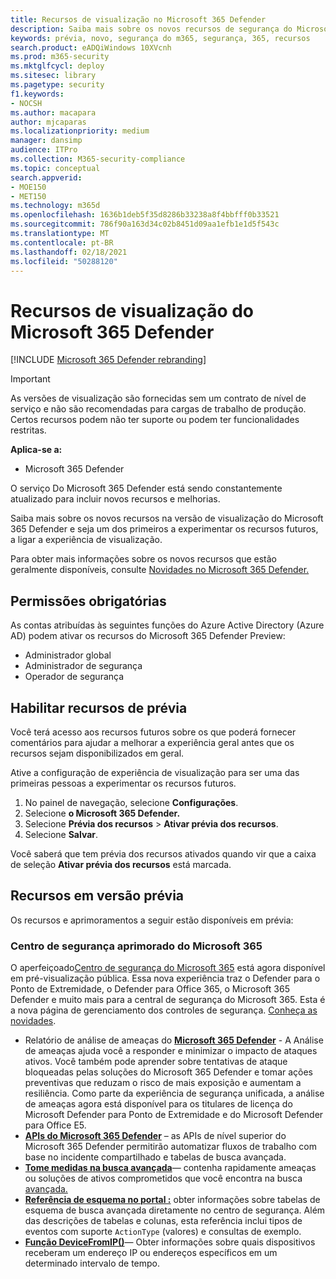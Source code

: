```yaml
---
title: Recursos de visualização no Microsoft 365 Defender
description: Saiba mais sobre os novos recursos de segurança do Microsoft 365
keywords: prévia, novo, segurança do m365, segurança, 365, recursos
search.product: eADQiWindows 10XVcnh
ms.prod: m365-security
ms.mktglfcycl: deploy
ms.sitesec: library
ms.pagetype: security
f1.keywords:
- NOCSH
ms.author: macapara
author: mjcaparas
ms.localizationpriority: medium
manager: dansimp
audience: ITPro
ms.collection: M365-security-compliance
ms.topic: conceptual
search.appverid:
- MOE150
- MET150
ms.technology: m365d
ms.openlocfilehash: 1636b1deb5f35d8286b33238a8f4bbfff0b33521
ms.sourcegitcommit: 786f90a163d34c02b8451d09aa1efb1e1d5f543c
ms.translationtype: MT
ms.contentlocale: pt-BR
ms.lasthandoff: 02/18/2021
ms.locfileid: "50288120"
---
```

# <a name="microsoft-365-defender-preview-features"></a>Recursos de visualização do Microsoft 365 Defender

[!INCLUDE [Microsoft 365 Defender rebranding](../includes/microsoft-defender.md)]

> [!IMPORTANT]
> As versões de visualização são fornecidas sem um contrato de nível de serviço e não são recomendadas para cargas de trabalho de produção. Certos recursos podem não ter suporte ou podem ter funcionalidades restritas.

**Aplica-se a:**
- Microsoft 365 Defender

O serviço Do Microsoft 365 Defender está sendo constantemente atualizado para incluir novos recursos e melhorias.

Saiba mais sobre os novos recursos na versão de visualização do Microsoft 365 Defender e seja um dos primeiros a experimentar os recursos futuros, a ligar a experiência de visualização.

Para obter mais informações sobre os novos recursos que estão geralmente disponíveis, consulte [Novidades no Microsoft 365 Defender.](whats-new.md)

## <a name="required-permissions"></a>Permissões obrigatórias

As contas atribuídas às seguintes funções do Azure Active Directory (Azure AD) podem ativar os recursos do Microsoft 365 Defender Preview:

- Administrador global
- Administrador de segurança
- Operador de segurança

## <a name="turn-on-preview-features"></a>Habilitar recursos de prévia

Você terá acesso aos recursos futuros sobre os que poderá fornecer comentários para ajudar a melhorar a experiência geral antes que os recursos sejam disponibilizados em geral.

Ative a configuração de experiência de visualização para ser uma das primeiras pessoas a experimentar os recursos futuros.

1. No painel de navegação, selecione **Configurações**.
2. Selecione **o Microsoft 365 Defender.**
3. Selecione **Prévia dos recursos** > **Ativar prévia dos recursos**. 
4. Selecione **Salvar**.

Você saberá que tem prévia dos recursos ativados quando vir que a caixa de seleção **Ativar prévia dos recursos** está marcada. 

## <a name="preview-features"></a>Recursos em versão prévia

Os recursos e aprimoramentos a seguir estão disponíveis em prévia:

### <a name="improved-microsoft-365-security-center"></a>Centro de segurança aprimorado do Microsoft 365
O aperfeiçoado[Centro de segurança do Microsoft 365](https://security.microsoft.com) está agora disponível em pré-visualização pública. Essa nova experiência traz o Defender para o Ponto de Extremidade, o Defender para Office 365, o Microsoft 365 Defender e muito mais para a central de segurança do Microsoft 365. Esta é a nova página de gerenciamento dos controles de segurança. [Conheça as novidades](https://docs.microsoft.com/microsoft-365/security/mtp/overview-security-center).

- Relatório de análise de ameaças do **[Microsoft 365 Defender](threat-analytics.md)** - A Análise de ameaças ajuda você a responder e minimizar o impacto de ataques ativos. Você também pode aprender sobre tentativas de ataque bloqueadas pelas soluções do Microsoft 365 Defender e tomar ações preventivas que reduzam o risco de mais exposição e aumentam a resiliência. Como parte da experiência de segurança unificada, a análise de ameaças agora está disponível para os titulares de licença do Microsoft Defender para Ponto de Extremidade e do Microsoft Defender para Office E5.
- **[APIs do Microsoft 365 Defender](api-overview.md)** – as APIs de nível superior do Microsoft 365 Defender permitirão automatizar fluxos de trabalho com base no incidente compartilhado e tabelas de busca avançada. 
- **[Tome medidas na busca avançada](advanced-hunting-take-action.md)**— contenha rapidamente ameaças ou soluções de ativos comprometidos que você encontra na busca [avançada.](advanced-hunting-overview.md)
- **[Referência de esquema no portal :](advanced-hunting-schema-tables.md#get-schema-information-in-the-security-center)** obter informações sobre tabelas de esquema de busca avançada diretamente no centro de segurança. Além das descrições de tabelas e colunas, esta referência inclui tipos de eventos com suporte `ActionType` (valores) e consultas de exemplo.
- **[Função DeviceFromIP()](advanced-hunting-devicefromip-function.md)**— Obter informações sobre quais dispositivos receberam um endereço IP ou endereços específicos em um determinado intervalo de tempo.
